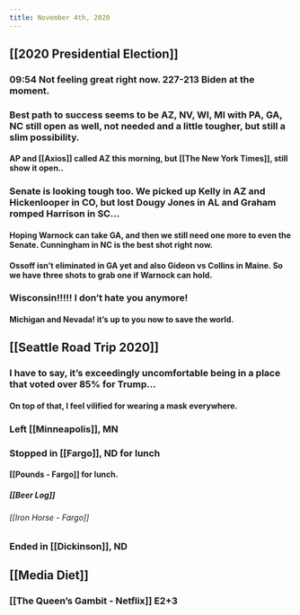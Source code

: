 ```yaml
---
title: November 4th, 2020
---
```


## [[2020 Presidential Election]]
### 09:54 Not feeling great right now. 227-213 Biden at the moment. 

### Best path to success seems to be AZ, NV, WI, MI with PA, GA, NC still open as well, not needed and a little tougher, but still a slim possibility. 
#### AP and [[Axios]] called AZ this morning, but [[The New York Times]], still show it open..

### Senate is looking tough too. We picked up Kelly in AZ and Hickenlooper in CO, but lost Dougy Jones in AL and Graham romped Harrison in SC...
#### Hoping Warnock can take GA, and then we still need one more to even the Senate. Cunningham in NC is the best shot right now. 

#### Ossoff isn’t eliminated in GA yet and also Gideon vs Collins in Maine. So we have three shots to grab one **if** Warnock can hold. 

### Wisconsin!!!!! I don’t hate you anymore!
#### Michigan and Nevada! it’s up to you now to save the world. 

## [[Seattle Road Trip 2020]]
### I have to say, it’s exceedingly uncomfortable being in a place that voted over 85% for Trump...
#### On top of that, I feel vilified for wearing a mask everywhere. 

### Left [[Minneapolis]], MN

### Stopped in [[Fargo]], ND for lunch
#### [[Pounds - Fargo]] for lunch.
##### [[Beer Log]]
###### [[Iron Horse - Fargo]]

### Ended in [[Dickinson]], ND

## [[Media Diet]]
### [[The Queen’s Gambit - Netflix]] E2+3
